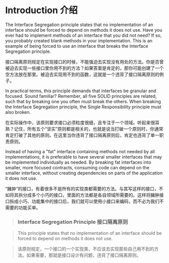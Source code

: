 
# Introduction 介绍

The Interface Segregation principle states that no implementation of an interface should be forced to depend on methods it does not use. Have you ever had to implement methods of an interface that you did not need? If so, you probably created blank methods in your implementation. This is an example of being forced to use an interface that breaks the Interface Segregation principle.

接口隔离原则规定在实现接口的时候，不能强迫去实现没有用处的方法。你是否曾被迫去实现一些接口里你用不到的方法？如果答案是肯定的，那你可能创建了一个空方法放在那里。被迫去实现用不到的函数，这就是一个违背了接口隔离原则的例子。

In practical terms, this principle demands that interfaces be granular and focused. Sound familiar? Remember, all five SOLID principles are related, such that by breaking one you often must break the others. When breaking the Interface Segregation principle, the Single Responsibility principle must also broken.

在实际操作中，该原则要求接口必须粒度很细，且专注于一个领域。听起来很耳熟？记住，所有五个“坚实”原则都是相关的，也就是说当打破一个原则时，你通常肯定打破了其他的原则。在这里当你违背了接口隔离原则后，肯定也违背了单一职责原则。

Instead of having a "fat" interface containing methods not needed by all implementations, it is preferable to have several smaller interfaces that may be implemented individually as needed. By breaking fat interfaces into smaller, more focused contracts, consuming code can depend on the smaller interface, without creating dependencies on parts of the application it does not use.

“臃肿”的接口，有着很多不是所有的实现类都需要的方法。与其写这样的接口，不如将其拆分成多个小巧的接口，里面的方法都是各自领域所需要的。这样将臃肿接口拆成小巧、功能集中的接口后，我们就可以使用小接口来编码，而不必为我们不需要的功能买单。

> ### Interface Segregation Principle 接口隔离原则

> This principle states that no implementation of an interface should be forced to depend on methods it does not use.

> 该原则规定，一个接口的一个实现类，不应该去实现那些自己用不到的方法。如果需要，那就是接口设计有问题，违背了接口隔离原则。
